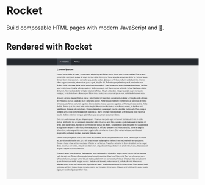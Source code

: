 # Rocket
Build composable HTML pages with modern JavaScript and 🚀.

## Rendered with Rocket
![Render](./images/render.png)
